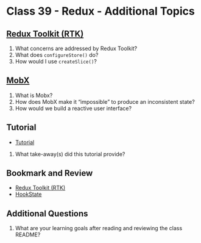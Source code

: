 # Class 39 - Redux - Additional Topics

## [Redux Toolkit (RTK)](https://redux-toolkit.js.org/introduction/getting-started)

1. What concerns are addressed by Redux Toolkit?
2. What does `configureStore()` do?
3. How would I use `createSlice()`?

## [MobX](https://mobx.js.org/getting-started.html)

1. What is Mobx?
2. How does MobX make it “impossible” to produce an inconsistent state?
3. How would we build a reactive user interface?

## Tutorial

- [Tutorial](https://redux-toolkit.js.org/tutorials/intermediate-tutorial)
1. What take-away(s) did this tutorial provide?

## Bookmark and Review

- [Redux Toolkit (RTK)](https://redux-toolkit.js.org/)
- [HookState](https://hookstate.js.org/)

## Additional Questions

1. What are your learning goals after reading and reviewing the class README?
